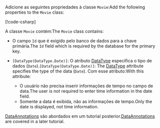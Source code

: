 <span data-ttu-id="d9020-101">Adicione as seguintes propriedades à classe `Movie`:</span><span class="sxs-lookup"><span data-stu-id="d9020-101">Add the following properties to the `Movie` class:</span></span>

[!code-csharp[](~/tutorials/first-mvc-app/start-mvc/sample/MvcMovie22/Models/Movie.cs?name=snippet1)]

<span data-ttu-id="d9020-102">A classe `Movie` contém:</span><span class="sxs-lookup"><span data-stu-id="d9020-102">The `Movie` class contains:</span></span>

* <span data-ttu-id="d9020-103">O campo `Id` que é exigido pelo banco de dados para a chave primária.</span><span class="sxs-lookup"><span data-stu-id="d9020-103">The `Id` field which is required by the database for the primary key.</span></span>
* <span data-ttu-id="d9020-104">`[DataType(DataType.Date)]`:  O atributo [DataType](/dotnet/api/microsoft.aspnetcore.mvc.dataannotations.internal.datatypeattributeadapter) especifica o tipo de dados (`Date`).</span><span class="sxs-lookup"><span data-stu-id="d9020-104">`[DataType(DataType.Date)]`:  The [DataType](/dotnet/api/microsoft.aspnetcore.mvc.dataannotations.internal.datatypeattributeadapter) attribute specifies the type of the data (`Date`).</span></span> <span data-ttu-id="d9020-105">Com esse atributo:</span><span class="sxs-lookup"><span data-stu-id="d9020-105">With this attribute:</span></span>

  * <span data-ttu-id="d9020-106">O usuário não precisa inserir informações de tempo no campo de data.</span><span class="sxs-lookup"><span data-stu-id="d9020-106">The user is not required to enter time information in the date field.</span></span>
  * <span data-ttu-id="d9020-107">Somente a data é exibida, não as informações de tempo.</span><span class="sxs-lookup"><span data-stu-id="d9020-107">Only the date is displayed, not time information.</span></span>

<span data-ttu-id="d9020-108">[DataAnnotations](/dotnet/api/system.componentmodel.dataannotations) são abordados em um tutorial posterior.</span><span class="sxs-lookup"><span data-stu-id="d9020-108">[DataAnnotations](/dotnet/api/system.componentmodel.dataannotations) are covered in a later tutorial.</span></span>